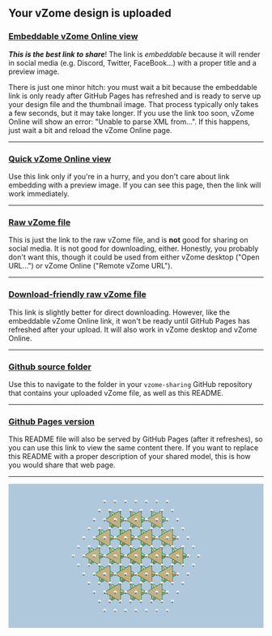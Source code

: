 ## Your vZome design is uploaded

### [Embeddable vZome Online view][embed]

***This is the best link to share***!  The link is *embeddable* because it will render in social media (e.g. Discord, Twitter, FaceBook...) with a proper title and a preview image.

There is just one minor hitch: you must wait a bit because the embeddable link is only 
ready after GitHub Pages has refreshed and is ready to serve up
your design file and the thumbnail image.
That process typically only takes a few seconds, but it may take longer.
If you use the link too soon, vZome Online will show an error: "Unable to parse XML from...".
If this happens, just wait a bit and reload the vZome Online page.

---

### [Quick vZome Online view][quick]

Use this link only if you're in a hurry, and you don't care about link embedding with a preview image.  If you can see this page, then the link will work immediately.

---

### [Raw vZome file][raw]

This is just the link to the raw vZome file, and is **not** good for
sharing on social media.
It is not good for downloading, either.
Honestly, you probably don't want this, though it could be used from either
vZome desktop ("Open URL...") or vZome Online ("Remote vZome URL").

---

### [Download-friendly raw vZome file][rawPages]

This link is slightly better for direct downloading.
However, like the embeddable vZome Online link, it won't be ready until
GitHub Pages has refreshed after your upload.
It will also work in vZome desktop and vZome Online.

---

### [Github source folder][source]

Use this to navigate to the folder in your `vzome-sharing` GitHub repository
that contains your uploaded vZome file, as well as this README.

---

### [Github Pages version][pages]

This README file will also be served by GitHub Pages (after it refreshes),
so you can use this link to view the same content there.
If you want to replace this README with a proper description of your shared model,
this is how you would share that web page.

---

![Image](<checkerboard.png>)


[quick]: <https://vzome.com/app/?url=https://raw.githubusercontent.com/nanma80/vzome-sharing/main/2021/07/02/11-17-18-checkerboard/checkerboard.vZome>
[embed]: <https://vzome.com/app/embed.py?url=https://www.nan.ma/vzome-sharing/2021/07/02/11-17-18-checkerboard/checkerboard.vZome>
[source]: <https://github.com/nanma80/vzome-sharing/tree/main/2021/07/02/11-17-18-checkerboard/>
[pages]: <https://www.nan.ma/vzome-sharing/2021/07/02/11-17-18-checkerboard/>
[raw]: <https://raw.githubusercontent.com/nanma80/vzome-sharing/main/2021/07/02/11-17-18-checkerboard/checkerboard.vZome>
[rawPages]: <https://www.nan.ma/vzome-sharing/2021/07/02/11-17-18-checkerboard/checkerboard.vZome>
